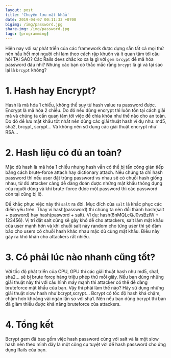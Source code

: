 ```yaml
---
layout: post
title: 'Chuyện lưu mật khẩu'
date: 2019-04-07 00:11:33 +0700
bigimg: /img/password.jpg
share-img: /img/password.jpg
tags: [programming]
---
```


Hiện nay với sự phát triển của các framework được dựng sẵn tất cả mọi thứ nên hầu hết mọi người chỉ làm theo cách rập khuôn và ít quan tâm tới câu hỏi TẠI SAO? Các Rails devs chắc ko xa lạ gì với `gem brcypt` để mã hóa password đâu nhỉ? Nhưng các bạn có thắc mắc rằng `brcypt` là gì và tại sao lại là `brcypt` không?

# 1. Hash hay Encrypt?
Hash là mã hóa 1 chiều, không thể suy từ hash value ra password được. Encrypt là mã hóa 2 chiều. Do đó nếu dùng encrypt thì luôn tồn tại cách giải mã và chúng ta cần quan tâm tới việc để chìa khóa như thế nào cho an toàn.
Do đó để lưu mật khẩu tốt nhất nên dùng các giải thuật hash ví dụ như: md5, sha2, brcypt, scrypt... Và không nên sử dụng các giải thuật encrypt như RSA...

# 2. Hash liệu có đủ an toàn?

Mặc dù hash là mã hóa 1 chiều nhưng hash vẫn có thể bị tấn công gián tiếp bằng cách brute-force attach hay dictionary attach. Nếu chúng ta chỉ hash password thì nếu user đặt trùng password vs nhau sẽ có chuỗi hash giống nhau, từ đó attacker càng dễ dàng đoán được những mật khẩu thông dụng của người dùng và khi brute-force được một password thì các password còn tại cũng bị lộ.

Để khắc phục việc này thì `salt` ra đời. Mục đích của `salt` là khắc phục các điểm yếu trên. Thay vì hash(password) thì chúng ta nên đổi thành hash(salt + pasword) hay hash(pasword + salt). Ví dụ: hash(8nMQLcQJ0vsBzIW + 123456).
Vị trí đặt salt cũng sẽ gây khó dễ cho attackers, salt làm mật khẩu của user mạnh hơn và khi chuỗi salt này random cho từng user thì sẽ đảm bảo cho users có chuỗi hash khác nhau mặc dù cùng mật khẩu. Điều này gây ra khó khăn cho attackers rất nhiều.

# 3. Có phải lúc nào nhanh cũng tốt?
Với tốc độ phát triển của CPU, GPU thì các giải thuật hash như md5, sha1, sha2... sẽ bị brute force hàng triệu phép thử mỗi giây. Nếu bạn dùng những giải thuật này thì với cấu hình máy mạnh thì attacker có thể dễ dàng bruteforce mật khẩu của bạn.
Vậy thì phải làm thế nào? Hãy sử dụng những giải thuật slow hash như bcrypt,scrypt... Bcrypt có tốc độ hash khá chậm, chậm hơn khoảng vài ngàn lần so với sha1. Nên nếu bạn dùng bcrypt thì bạn đã giảm thiểu được khả năng bruteforce của attackers.

# 4. Tổng kết
Bcrypt gem đã bao gồm việc hash password cùng với salt và là một slow hash nên
theo mình đây là một công cụ tuyệt vời để hash password cho ứng dụng Rails của bạn.